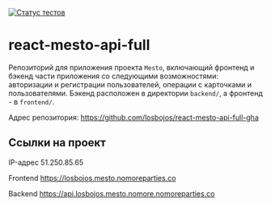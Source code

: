 [![Статус тестов](../../actions/workflows/tests.yml/badge.svg)](../../actions/workflows/tests.yml)

# react-mesto-api-full
Репозиторий для приложения проекта `Mesto`, включающий фронтенд и бэкенд части приложения со следующими возможностями: авторизации и регистрации пользователей, операции с карточками и пользователями. Бэкенд расположен  в директории `backend/`, а фронтенд - в `frontend/`. 
  
Адрес репозитория: https://github.com/losbojos/react-mesto-api-full-gha

## Ссылки на проект

IP-адрес 51.250.85.65

Frontend https://losbojos.mesto.nomoreparties.co

Backend https://api.losbojos.mesto.nomore.nomoreparties.co
